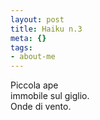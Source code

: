 ```yaml
--- 
layout: post
title: Haiku n.3
meta: {}
tags: 
- about-me
---
```

Piccola ape  
immobile sul giglio.  
Onde di vento.   
